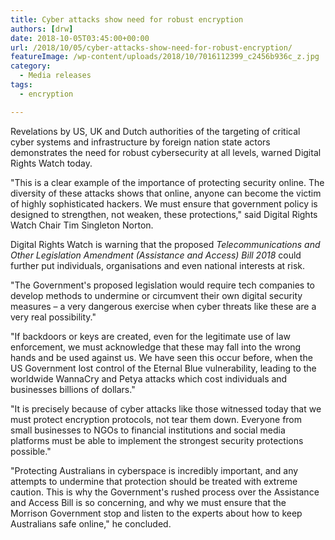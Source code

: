 ```yaml
---
title: Cyber attacks show need for robust encryption
authors: [drw]
date: 2018-10-05T03:45:00+00:00
url: /2018/10/05/cyber-attacks-show-need-for-robust-encryption/
featureImage: /wp-content/uploads/2018/10/7016112399_c2456b936c_z.jpg
category:
  - Media releases
tags:
  - encryption

---
```

Revelations by US, UK and Dutch authorities of the targeting of critical cyber systems and infrastructure by foreign nation state actors demonstrates the need for robust cybersecurity at all levels, warned Digital Rights Watch today.


"This is a clear example of the importance of protecting security online. The diversity of these attacks shows that online, anyone can become the victim of highly sophisticated hackers. We must ensure that government policy is designed to strengthen, not weaken, these protections," said Digital Rights Watch Chair Tim Singleton Norton.


Digital Rights Watch is warning that the proposed _Telecommunications and Other Legislation Amendment (Assistance and Access) Bill 2018_ could further put individuals, organisations and even national interests at risk.


"The Government's proposed legislation would require tech companies to develop methods to undermine or circumvent their own digital security measures &#8211; a very dangerous exercise when cyber threats like these are a very real possibility."


"If backdoors or keys are created, even for the legitimate use of law enforcement, we must acknowledge that these may fall into the wrong hands and be used against us. We have seen this occur before, when the US Government lost control of the Eternal Blue vulnerability, leading to the worldwide WannaCry and Petya attacks which cost individuals and businesses billions of dollars."


"It is precisely because of cyber attacks like those witnessed today that we must protect encryption protocols, not tear them down. Everyone from small businesses to NGOs to financial institutions and social media platforms must be able to implement the strongest security protections possible."


"Protecting Australians in cyberspace is incredibly important, and any attempts to undermine that protection should be treated with extreme caution. This is why the Government's rushed process over the Assistance and Access Bill is so concerning, and why we must ensure that the Morrison Government stop and listen to the experts about how to keep Australians safe online," he concluded.
